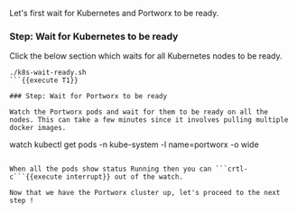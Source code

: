 Let's first wait for Kubernetes and Portworx to be ready.

### Step: Wait for Kubernetes to be ready

Click the below section which waits for all Kubernetes nodes to be ready.
```
./k8s-wait-ready.sh
```{{execute T1}}

### Step: Wait for Portworx to be ready

Watch the Portworx pods and wait for them to be ready on all the nodes. This can take a few minutes since it involves pulling multiple docker images. 

```
watch kubectl get pods -n kube-system -l name=portworx -o wide
```{{execute T1}}

When all the pods show status Running then you can ```crtl-c```{{execute interrupt}} out of the watch.

Now that we have the Portworx cluster up, let's proceed to the next step !
